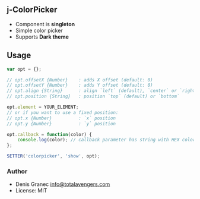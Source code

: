 ## j-ColorPicker

- Component is __singleton__
- Simple color picker
- Supports __Dark theme__

## Usage

```javascript
var opt = {};

// opt.offsetX {Number}    : adds X offset (default: 0)
// opt.offsetY {Number}    : adds Y offset (default: 0)
// opt.align {String}      : align `left` (default), `center` or `right`
// opt.position {String}   : position `top` (default) or `bottom`

opt.element = YOUR_ELEMENT;
// or if you want to use a fixed position:
// opt.x {Number}          : `x` position
// opt.y {Number}          : `y` position

opt.callback = function(color) {
	console.log(color); // callback parameter has string with HEX color (like #bada55)
};

SETTER('colorpicker', 'show', opt);
```


### Author

- Denis Granec <info@totalavengers.com>
- License: MIT